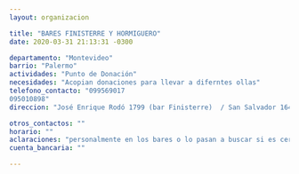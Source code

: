 ```yaml
---
layout: organizacion

title: "BARES FINISTERRE Y HORMIGUERO"
date: 2020-03-31 21:13:31 -0300

departamento: "Montevideo"
barrio: "Palermo"
actividades: "Punto de Donación"
necesidades: "Acopian donaciones para llevar a diferntes ollas"
telefono_contacto: "099569017
095010898"
direccion: "José Enrique Rodó 1799 (bar Finisterre)  / San Salvador 1644 (Bar Hormiguero)"

otros_contactos: ""
horario: ""
aclaraciones: "personalmente en los bares o lo pasan a buscar si es cerca (andan en bici) - Cordón y Palermo"
cuenta_bancaria: ""

---
```

